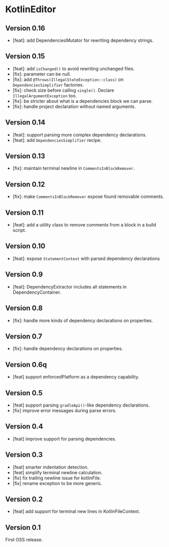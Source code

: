 # KotlinEditor

## Version 0.16
* [feat]: add DependenciesMutator for rewriting dependency strings.

## Version 0.15
* [feat]: add `isChanged()` to avoid rewriting unchanged files.
* [fix]: parameter can be null.
* [fix]: add `@Throws(IllegalStateException::class)` on `DependenciesSimplifier` factories.
* [fix]: check size before calling `single()`. Declare `IllegalArgumentException` too.
* [fix]: be stricter about what is a dependencies block we can parse.
* [fix]: handle project declaration without named arguments.

## Version 0.14
* [feat]: support parsing more complex dependency declarations.
* [feat]: add `DependenciesSimplifier` recipe.

## Version 0.13
* [fix]: maintain terminal newline in `CommentsInBlockRemover`.

## Version 0.12
* [fix]: make `CommentsInBlockRemover` expose found removable comments.

## Version 0.11
* [feat]: add a utility class to remove comments from a block in a build script.

## Version 0.10
* [feat]: expose `StatementContext` with parsed dependency declarations

## Version 0.9
* [feat]: DependencyExtractor includes all statements in DependencyContainer.

## Version 0.8
* [fix]: handle more kinds of dependency declarations on properties.

## Version 0.7
* [fix]: handle dependency declarations on properties.

## Version 0.6q
* [feat] support enforcedPlatform as a dependency capability.

## Version 0.5
* [feat] support parsing `gradleApi()`-like dependency declarations.
* [fix] improve error messages during parse errors.

## Version 0.4
* [feat] improve support for parsing dependencies.

## Version 0.3
* [feat] smarter indentation detection.
* [feat] simplify terminal newline calculation.
* [fix] fix trailing newline issue for kotlinFile.
* [fix] rename exception to be more generic.

## Version 0.2
* [feat] add support for terminal new lines in KotlinFileContext.

## Version 0.1

First OSS release.
